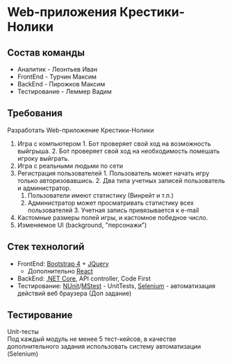# Web-приложения Крестики-Нолики

## Состав команды
+ Аналитик - Леонтьев Иван
+ FrontEnd - Турчин Максим
+ BackEnd - Пирожков Максим
+ Тестирование - Леммер Вадим

## Требования
  Разработать Web-приложение Крестики-Нолики
  1. Игра с компьютером
    1.  Бот проверяет свой ход на возможность выйгрыша.
    2.  Бот проверяет свой ход на необходимость помешать игроку выйграть.
  2. Игра с реальными людьми по сети
  3. Регистрация пользователей
    1.  Пользователь может начать игру только авторизовавшись.
    2.  Два типа учетных записей пользователь и администратор.
      1. Пользователи имеют статистику (Винрейт и т.п.)
      2. Администратор может просматривать статистику всех пользователей
    3.  Учетная запись привязывается к e-mail
  4.  Кастомные размеры полей игры, и кастомное победное число.
  5.  Изменяемое UI (background, "персонажи")
  
## Стек технологий
  + FrontEnd: [Bootstrap 4](https://bootstrap-4.ru/) + [JQuery](https://jquery.com/) 
    + Дополнительно [React](https://reactjs.org/)
  + BackEnd: [.NET Core](https://docs.microsoft.com/ru-ru/dotnet/core/), API controller, Code First
  + Тестирование: [NUnit](https://nunit.org/)/[MStest](https://docs.microsoft.com/ru-ru/dotnet/core/testing/unit-testing-with-mstest) - UnitTests, [Selenium](https://www.seleniumhq.org) - автоматизация действий веб браузера (Доп задание)
  
## Тестирование
   Unit-тесты </br>
   Под каждый модуль не менее 5 тест-кейсов, в качестве дополнительного задания использовать систему автоматизации (Selenium) 
